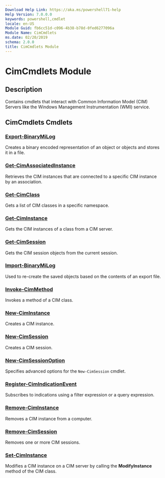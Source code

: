 ```yaml
---
Download Help Link: https://aka.ms/powershell71-help
Help Version: 7.0.0.0
keywords: powershell,cmdlet
locale: en-US
Module Guid: fb6cc51d-c096-4b38-b78d-0fed6277096a
Module Name: CimCmdlets
ms.date: 02/20/2019
schema: 2.0.0
title: CimCmdlets Module
---
```

# CimCmdlets Module

## Description

Contains cmdlets that interact with Common Information Model (CIM) Servers like the Windows
Management Instrumentation (WMI) service.

## CimCmdlets Cmdlets

### [Export-BinaryMiLog](Export-BinaryMiLog.md)
Creates a binary encoded representation of an object or objects and stores it in a file.

### [Get-CimAssociatedInstance](Get-CimAssociatedInstance.md)
Retrieves the CIM instances that are connected to a specific CIM instance by an association.

### [Get-CimClass](Get-CimClass.md)
Gets a list of CIM classes in a specific namespace.

### [Get-CimInstance](Get-CimInstance.md)
Gets the CIM instances of a class from a CIM server.

### [Get-CimSession](Get-CimSession.md)
Gets the CIM session objects from the current session.

### [Import-BinaryMiLog](Import-BinaryMiLog.md)
Used to re-create the saved objects based on the contents of an export file.

### [Invoke-CimMethod](Invoke-CimMethod.md)
Invokes a method of a CIM class.

### [New-CimInstance](New-CimInstance.md)
Creates a CIM instance.

### [New-CimSession](New-CimSession.md)
Creates a CIM session.

### [New-CimSessionOption](New-CimSessionOption.md)
Specifies advanced options for the `New-CimSession` cmdlet.

### [Register-CimIndicationEvent](Register-CimIndicationEvent.md)
Subscribes to indications using a filter expression or a query expression.

### [Remove-CimInstance](Remove-CimInstance.md)
Removes a CIM instance from a computer.

### [Remove-CimSession](Remove-CimSession.md)
Removes one or more CIM sessions.

### [Set-CimInstance](Set-CimInstance.md)
Modifies a CIM instance on a CIM server by calling the **ModifyInstance** method of the CIM class.

